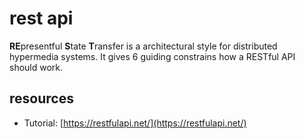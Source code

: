 # rest api

**RE**presentful **S**tate **T**ransfer is a architectural style for distributed hypermedia systems. It gives 6 guiding constrains how a RESTful API should work.

## resources

* Tutorial: [https://restfulapi.net/](https://restfulapi.net/)

